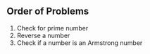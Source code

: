 ## Order of Problems

1. Check for prime number
2. Reverse a number
3. Check if a number is an Armstrong number